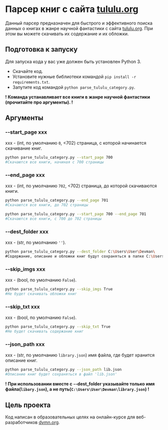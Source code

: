 # Парсер книг с сайта [tululu.org](http://tululu.org/)

Данный парсер предназначен для быстрого и эффективного поиска данных о книгах в жанре научной фантастики с сайта [tululu.org](http://tululu.org/). При этом вы можете скачивать их содержание и их обложки.

## Подготовка к запуску

Для запуска кода у вас уже должен быть установлен Python 3.

- Скачайте код.
- Установите нужные библиотеки командой `pip install -r requirements.txt`.
- Запутите код командой `python parse_tululu_category.py`.

**! Команда устанавливает все книги в жанре научной фантастики (прочитайте про аргументы). !**

## Аргументы

### --start_page xxx

xxx - (int, по умолчанию `0`, <702) страница, с которой начинается скачивание книг.

```sh
python parse_tululu_category.py --start_page 700
#Скачаются все книги, начиная с 700 страницы
```

### --end_page xxx

xxx - (int, по умолчанию `702`, <702) страница, до которой скачиваются книги.

```sh
python parse_tululu_category.py --end_page 701
#Скачаются все книги, до 702 страницы
```

```sh
python parse_tululu_category.py --start_page 700 --end_page 701
#Скачаются все книги, с 700 до 702 страницы
```

### --dest_folder xxx

xxx - (str, по умолчанию `''`).

```sh
python parse_tululu_category.py --dest_folder C:\Users\User\Devman\
#Содержание, описание и обложки книг будут сохраняться в папке C:\Users\User\Devman\
```

### --skip_imgs xxx

xxx - (bool, по умолчанию `False`).

```sh
python parse_tululu_category.py --skip_imgs True
#Не будет скачивать обложки книг
```

### --skip_txt xxx

xxx - (bool, по умолчанию `False`).

```sh
python parse_tululu_category.py --skip_txt True
#Не будет скачивать содержание книг
```

### --json_path xxx

xxx - (str, по умолчанию `library.json`) имя файла, где будет хранится описание книг.

```sh
python parse_tululu_category.py --json_path lib.json
#Описание книг будет сохраняться в файл 'lib.json'
```

**! При использовании вместе с --dest_folder указывайте только имя файла(`libary.json`), а не путь(`C:\Users\User\Devman\library.json`) !**

## Цель проекта

Код написан в образовательных целях на онлайн-курсе для веб-разработчиков [dvmn.org](https://dvmn.org/).